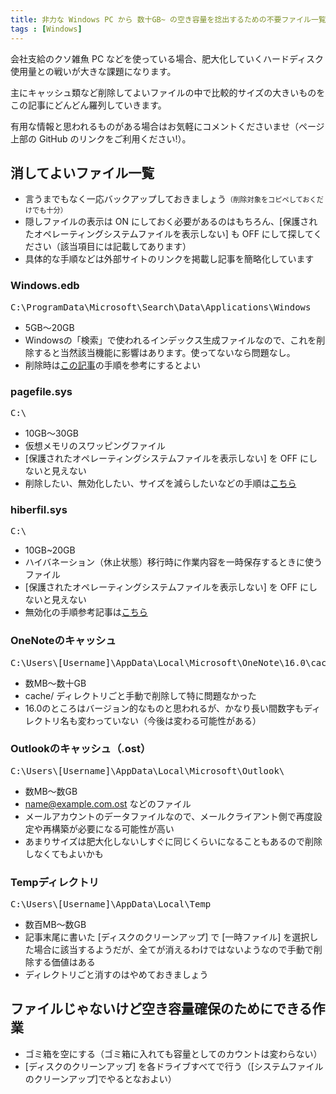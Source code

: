 ```yaml
---
title: 非力な Windows PC から 数十GB~ の空き容量を捻出するための不要ファイル一覧
tags : [Windows]
---
```


会社支給のクソ雑魚 PC などを使っている場合、肥大化していくハードディスク使用量との戦いが大きな課題になります。

主にキャッシュ類など削除してよいファイルの中で比較的サイズの大きいものをこの記事にどんどん羅列していきます。

有用な情報と思われるものがある場合はお気軽にコメントくださいませ（ページ上部の GitHub のリンクをご利用ください!）。

## 消してよいファイル一覧

<div class="box-common box-info">
<ul>
<li>言うまでもなく一応バックアップしておきましょう<span style="font-size: 0.8em;">（削除対象をコピペしておくだけでも十分）</span></li>
<li>隠しファイルの表示は ON にしておく必要があるのはもちろん、[保護されたオペレーティングシステムファイルを表示しない] も OFF にして探してください（該当項目には記載してあります）</li>
<li>具体的な手順などは外部サイトのリンクを掲載し記事を簡略化しています</li>
</ul>
</div>

### Windows.edb

<pre class="language-no">C:\ProgramData\Microsoft\Search\Data\Applications\Windows</pre>

- 5GB～20GB
- Windowsの「検索」で使われるインデックス生成ファイルなので、これを削除すると当然該当機能に影響はあります。使ってないなら問題なし。
- 削除時は[この記事](https://infoacetech.net/ja/windows/windows-edb文件/)の手順を参考にするとよい

### pagefile.sys

<pre class="language-no">C:\</pre>

- 10GB～30GB
- 仮想メモリのスワッピングファイル
- [保護されたオペレーティングシステムファイルを表示しない] を OFF にしないと見えない
- 削除したい、無効化したい、サイズを減らしたいなどの手順は[こちら](https://itojisan.xyz/settings/25335/)

### hiberfil.sys

<pre class="language-no">C:\</pre>

- 10GB~20GB
- ハイバネーション（休止状態）移行時に作業内容を一時保存するときに使うファイル
- [保護されたオペレーティングシステムファイルを表示しない] を OFF にしないと見えない
- 無効化の手順参考記事は[こちら](https://www.partitionwizard.jp/partitionmagic/delete-hibernation-file-windows-10.html)

### OneNoteのキャッシュ

<pre class="language-no">C:\Users\[Username]\AppData\Local\Microsoft\OneNote\16.0\cache</pre>

- 数MB～数十GB
- cache/ ディレクトリごと手動で削除して特に問題なかった
- 16.0のところはバージョン的なものと思われるが、かなり長い間数字もディレクトリ名も変わっていない（今後は変わる可能性がある）

### Outlookのキャッシュ（.ost）

<pre class="language-no">C:\Users\[Username]\AppData\Local\Microsoft\Outlook\</pre>

- 数MB～数GB
- name@example.com.ost などのファイル
- メールアカウントのデータファイルなので、メールクライアント側で再度設定や再構築が必要になる可能性が高い
- あまりサイズは肥大化しないしすぐに同じくらいになることもあるので削除しなくてもよいかも

### Tempディレクトリ

<pre class="language-no">C:\Users\[Username]\AppData\Local\Temp</pre>

- 数百MB～数GB
- 記事末尾に書いた [ディスクのクリーンアップ] で [一時ファイル] を選択した場合に該当するようだが、全てが消えるわけではないようなので手動で削除する価値はある
- ディレクトリごと消すのはやめておきましょう

## ファイルじゃないけど空き容量確保のためにできる作業

- ゴミ箱を空にする（ゴミ箱に入れても容量としてのカウントは変わらない）
- [ディスクのクリーンアップ] を各ドライブすべてで行う（[システムファイルのクリーンアップ]でやるとなおよい）
